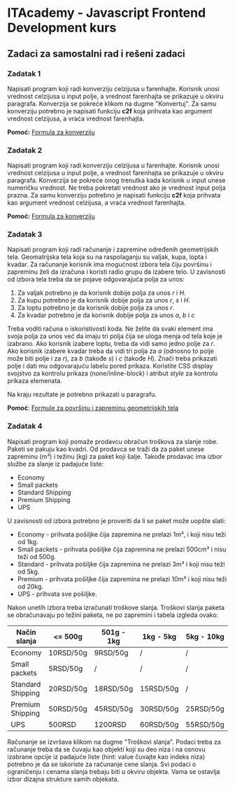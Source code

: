 # ITAcademy - Javascript Frontend Development kurs
## Zadaci za samostalni rad i rešeni zadaci

### Zadatak 1

Napisati program koji radi konverziju celzijusa u farenhajte. Korisnik unosi vrednost celzijusa u input polje, a vrednost farenhajta se prikazuje u okviru paragrafa. Konverzija se pokreće klikom na dugme "Konvertuj". Za samu konverziju potrebno je napisati funkciju **c2f** koja prihvata kao argument vrednost celzijusa, a vraća vrednost farenhajta.

**Pomoć:** [Formula za konverziju](https://www.rapidtables.com/convert/temperature/how-celsius-to-fahrenheit.html)

### Zadatak 2

Napisati program koji radi konverziju celzijusa u farenhajte. Korisnik unosi vrednost celzijusa u input polje, a vrednost farenhajta se prikazuje u okviru paragrafa. Konverzija se pokreće onog trenutka kada korisnik u input unese numeričku vrednost. Ne treba pokretati vrednost ako je vrednost input polja prazna. Za samu konverziju potrebno je napisati funkciju **c2f** koja prihvata kao argument vrednost celzijusa, a vraća vrednost farenhajta.

**Pomoć:** [Formula za konverziju](https://www.rapidtables.com/convert/temperature/how-celsius-to-fahrenheit.html)

### Zadatak 3

Napisati program koji radi računanje i zapremine određenih geometrijskih tela. Geomatrijska tela koja su na raspolaganju su valjak, kupa, lopta i kvadar. Za računanje korisnik ima mogućnost izbora tela čiju površinu i zapreminu želi da izračuna i koristi radio grupu da izabere telo. U zavisnosti od izbora tela treba da se pojave odgovarajuća polja za unos:

1. Za valjak potrebno je da korisnik dobije polja za unos *r* i *H*.
2. Za kupu potrebno je da korisnik dobije polja za unos *r*, *s* i *H*.
3. Za loptu potrebno je da korisnik dobije polja za unos *r*.
4. Za kvadar potrebno je da korisnik dobije polja za unos *a*, *b* i *c*

Treba voditi računa o iskoristivosti koda. Ne želite da svaki element ima svoja polja za unos već da imaju tri polja čija se uloga menja od tela koje je izabrano. Ako korisnik izabere loptu, treba da vidi samo jedno polje za *r*. Ako korisnik izabere kvadar treba da vidi tri polja za *a* (odnosno to polje može biti polje i za *r*), za *b* (takođe *s*) i *c* (takođe *H*). Znači treba prikazati polje i dati mu odgovarajuću labelu pored prikaza. Koristite CSS display svojstvo za kontrolu prikaza (none/inline-block) i atribut *style* za kontrolu prikaza elemenata.

Na kraju rezultate je potrebno prikazati u paragrafu.

**Pomoć**: [Formule za površinu i zapreminu geometrijskih tela](https://www.opsteobrazovanje.in.rs/matematika/osnovna-skola/povrsine-i-zapremine-geometrijskih-tela/)

### Zadatak 4

Napisati program koji pomaže prodavcu obračun troškova za slanje robe. Paketi se pakuju kao kvadri. Od prodavca se traži da za paket unese zapreminu (m³) i težinu (kg) za paket koji šalje. Takođe prodavac ima izbor službe za slanje iz padajuće liste:
 - Economy
 - Small packets
 - Standard Shipping
 - Premium Shipping
 - UPS

U zavisnosti od izbora potrebno je proveriti da li se paket može uopšte slati:
 - Economy - prihvata pošiljke čija zapremina ne prelazi 1m³, i koji nisu teži od 1kg.
 - Small packets - prihvata pošiljke čija zapremina ne prelazi 500cm³ i nisu teži od 500g.
 - Standard - prihvata pošiljke čija zapremina ne prelazi 3m³ i koji nisu teži od 5kg.
 - Premium - prihvata pošiljke čija zapremina ne prelazi 10m³ i koji nisu teži od 20kg.
 - UPS - prihvata sve pošiljke.

Nakon unetih izbora treba izračunati troškove slanja. Troškovi slanja paketa se obračunavaju po težini paketa, ne po zapremini i tabela izgleda ovako:

| Način slanja  | <= 500g | 501g - 1kg | 1kg - 5kg | 5kg - 10kg | 10kg+ |
| --- | --- | --- | --- | --- | --- |
| Economy  | 10RSD/50g | 9RSD/50g | / | / |
| Small packets  | 5RSD/50g | / | / | / | / |
| Standard Shipping  | 20RSD/50g | 18RSD/50g | 15RSD/50g | / | / |
| Premium Shipping  | 50RSD/50g | 45RSD/50g | 30RSD/50g | 25RSD/50g | 23RSD/50g |
| UPS  | 500RSD | 1200RSD | 60RSD/50g | 55RSD/50g | 100RSD/200g |

Računanje se izvršava klikom na dugme "Troškovi slanja". Podaci treba za računanje treba da se čuvaju kao objekti koji su deo niza i na osnovu izabrane opcije iz padajuće liste (hint: value čuvajte kao indeks niza) potrebno je da se iskoriste za računanje cene slanja. Svi podaci o ograničenju i cenama slanja trebaju biti u okviru objekta. Vama se ostavlja izbor dizajna strukture samih objekata.
